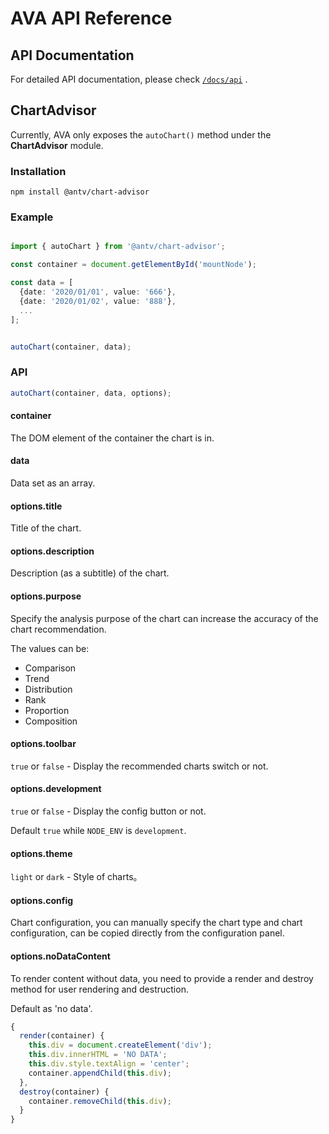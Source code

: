 # AVA API Reference

## API Documentation

For detailed API documentation, please check [`/docs/api`](./docs/api/index.md) .

## ChartAdvisor

Currently, AVA only exposes the `autoChart()` method under the **ChartAdvisor** module.

### Installation

```shell
npm install @antv/chart-advisor
```

### Example

```typescript

import { autoChart } from '@antv/chart-advisor';

const container = document.getElementById('mountNode');

const data = [
  {date: '2020/01/01', value: '666'},
  {date: '2020/01/02', value: '888'},
  ...
];


autoChart(container, data);
```

### API

```typescript
autoChart(container, data, options);
```

#### container

The DOM element of the container the chart is in.

#### data

Data set as an array.

#### options.title

Title of the chart.

#### options.description

Description (as a subtitle) of the chart.

#### options.purpose

Specify the analysis purpose of the chart can increase the accuracy of the chart recommendation.

The values ​​can be:

- Comparison
- Trend
- Distribution
- Rank
- Proportion
- Composition

#### options.toolbar

`true` or `false` - Display the recommended charts switch or not.

#### options.development

`true` or `false` - Display the config button or not.

Default `true` while `NODE_ENV` is `development`.

#### options.theme

`light` or `dark` - Style of charts。

#### options.config

Chart configuration, you can manually specify the chart type and chart configuration, can be copied directly from the configuration panel.

#### options.noDataContent

To render content without data, you need to provide a render and destroy method for user rendering and destruction.

Default as 'no data'.

```typescript
{
  render(container) {
    this.div = document.createElement('div');
    this.div.innerHTML = 'NO DATA';
    this.div.style.textAlign = 'center';
    container.appendChild(this.div);
  },
  destroy(container) {
    container.removeChild(this.div);
  }
}
```
